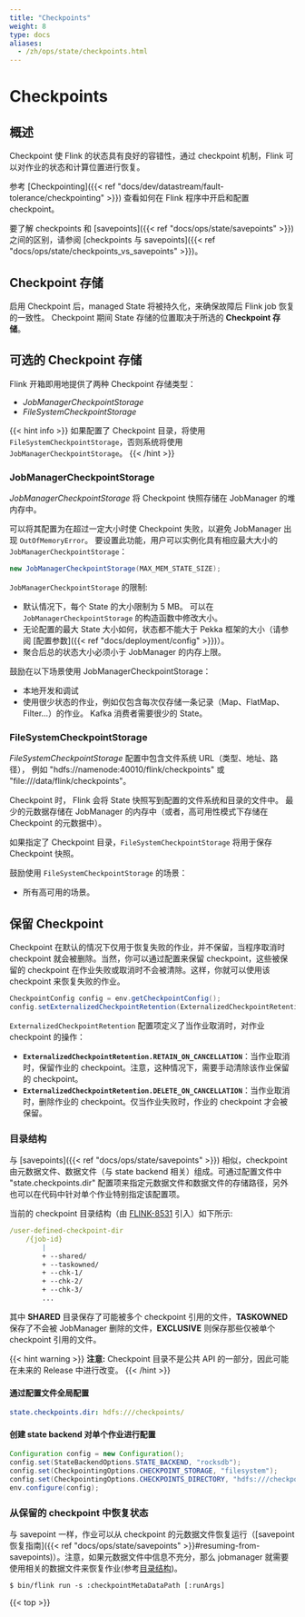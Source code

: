 ```yaml
---
title: "Checkpoints"
weight: 8
type: docs
aliases:
  - /zh/ops/state/checkpoints.html
---
```

<!--
Licensed to the Apache Software Foundation (ASF) under one
or more contributor license agreements.  See the NOTICE file
distributed with this work for additional information
regarding copyright ownership.  The ASF licenses this file
to you under the Apache License, Version 2.0 (the
"License"); you may not use this file except in compliance
with the License.  You may obtain a copy of the License at

  http://www.apache.org/licenses/LICENSE-2.0

Unless required by applicable law or agreed to in writing,
software distributed under the License is distributed on an
"AS IS" BASIS, WITHOUT WARRANTIES OR CONDITIONS OF ANY
KIND, either express or implied.  See the License for the
specific language governing permissions and limitations
under the License.
-->

# Checkpoints

## 概述
Checkpoint 使 Flink 的状态具有良好的容错性，通过 checkpoint 机制，Flink 可以对作业的状态和计算位置进行恢复。

参考 [Checkpointing]({{< ref "docs/dev/datastream/fault-tolerance/checkpointing" >}}) 查看如何在 Flink 程序中开启和配置 checkpoint。

要了解 checkpoints 和 [savepoints]({{< ref "docs/ops/state/savepoints" >}}) 之间的区别，请参阅 [checkpoints 与 savepoints]({{< ref "docs/ops/state/checkpoints_vs_savepoints" >}})。

## Checkpoint 存储

启用 Checkpoint 后，managed State 将被持久化，来确保故障后 Flink job 恢复的一致性。
Checkpoint 期间 State 存储的位置取决于所选的 **Checkpoint 存储**。

## 可选的 Checkpoint 存储

Flink 开箱即用地提供了两种 Checkpoint 存储类型：

- *JobManagerCheckpointStorage*
- *FileSystemCheckpointStorage*

{{< hint info >}}
如果配置了 Checkpoint 目录，将使用 `FileSystemCheckpointStorage`，否则系统将使用 `JobManagerCheckpointStorage`。
{{< /hint >}}

### JobManagerCheckpointStorage

*JobManagerCheckpointStorage* 将 Checkpoint 快照存储在 JobManager 的堆内存中。

可以将其配置为在超过一定大小时使 Checkpoint 失败，以避免 JobManager 出现 `OutOfMemoryError`。 
要设置此功能，用户可以实例化具有相应最大大小的 `JobManagerCheckpointStorage`：

```java
new JobManagerCheckpointStorage(MAX_MEM_STATE_SIZE);
```

`JobManagerCheckpointStorage` 的限制:

- 默认情况下，每个 State 的大小限制为 5 MB。 可以在 `JobManagerCheckpointStorage` 的构造函数中修改大小。
- 无论配置的最大 State 大小如何，状态都不能大于 Pekka 框架的大小（请参阅 [配置参数]({{< ref "docs/deployment/config" >}})）。
- 聚合后总的状态大小必须小于 JobManager 的内存上限。

鼓励在以下场景使用 JobManagerCheckpointStorage：

- 本地开发和调试
- 使用很少状态的作业，例如仅包含每次仅存储一条记录（Map、FlatMap、Filter...）的作业。 Kafka 消费者需要很少的 State。

### FileSystemCheckpointStorage

*FileSystemCheckpointStorage* 配置中包含文件系统 URL（类型、地址、路径），
例如 "hdfs://namenode:40010/flink/checkpoints" 或 "file:///data/flink/checkpoints"。

Checkpoint 时， Flink 会将 State 快照写到配置的文件系统和目录的文件中。
最少的元数据存储在 JobManager 的内存中（或者，高可用性模式下存储在 Checkpoint 的元数据中）。

如果指定了 Checkpoint 目录，`FileSystemCheckpointStorage` 将用于保存 Checkpoint 快照。

鼓励使用 `FileSystemCheckpointStorage` 的场景：

- 所有高可用的场景。

## 保留 Checkpoint

Checkpoint 在默认的情况下仅用于恢复失败的作业，并不保留，当程序取消时 checkpoint 就会被删除。当然，你可以通过配置来保留 checkpoint，这些被保留的 checkpoint 在作业失败或取消时不会被清除。这样，你就可以使用该 checkpoint 来恢复失败的作业。

```java
CheckpointConfig config = env.getCheckpointConfig();
config.setExternalizedCheckpointRetention(ExternalizedCheckpointRetention.RETAIN_ON_CANCELLATION);
```

`ExternalizedCheckpointRetention` 配置项定义了当作业取消时，对作业 checkpoint 的操作：
- **`ExternalizedCheckpointRetention.RETAIN_ON_CANCELLATION`**：当作业取消时，保留作业的 checkpoint。注意，这种情况下，需要手动清除该作业保留的 checkpoint。
- **`ExternalizedCheckpointRetention.DELETE_ON_CANCELLATION`**：当作业取消时，删除作业的 checkpoint。仅当作业失败时，作业的 checkpoint 才会被保留。

### 目录结构

与 [savepoints]({{< ref "docs/ops/state/savepoints" >}}) 相似，checkpoint 由元数据文件、数据文件（与 state backend 相关）组成。可通过配置文件中 "state.checkpoints.dir" 配置项来指定元数据文件和数据文件的存储路径，另外也可以在代码中针对单个作业特别指定该配置项。

当前的 checkpoint 目录结构（由 [FLINK-8531](https://issues.apache.org/jira/browse/FLINK-8531) 引入）如下所示:

```yaml
/user-defined-checkpoint-dir
    /{job-id}
        |
        + --shared/
        + --taskowned/
        + --chk-1/
        + --chk-2/
        + --chk-3/
        ...
```

其中 **SHARED** 目录保存了可能被多个 checkpoint 引用的文件，**TASKOWNED** 保存了不会被 JobManager 删除的文件，**EXCLUSIVE** 则保存那些仅被单个 checkpoint 引用的文件。

{{< hint warning >}}
**注意:** Checkpoint 目录不是公共 API 的一部分，因此可能在未来的 Release 中进行改变。
{{< /hint >}}

#### 通过配置文件全局配置

```yaml
state.checkpoints.dir: hdfs:///checkpoints/
```

#### 创建 state backend 对单个作业进行配置

```java
Configuration config = new Configuration();
config.set(StateBackendOptions.STATE_BACKEND, "rocksdb");
config.set(CheckpointingOptions.CHECKPOINT_STORAGE, "filesystem");
config.set(CheckpointingOptions.CHECKPOINTS_DIRECTORY, "hdfs:///checkpoints-data/");
env.configure(config);
```

### 从保留的 checkpoint 中恢复状态

与 savepoint 一样，作业可以从 checkpoint 的元数据文件恢复运行（[savepoint恢复指南]({{< ref "docs/ops/state/savepoints" >}}#resuming-from-savepoints)）。注意，如果元数据文件中信息不充分，那么 jobmanager 就需要使用相关的数据文件来恢复作业(参考[目录结构](#directory-structure))。

```shell
$ bin/flink run -s :checkpointMetaDataPath [:runArgs]
```

{{< top >}}
